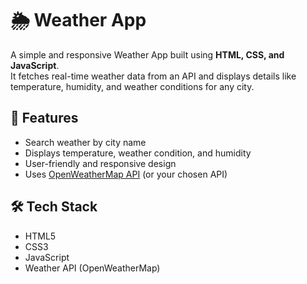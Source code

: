 # 🌦️ Weather App

A simple and responsive Weather App built using **HTML, CSS, and JavaScript**.  
It fetches real-time weather data from an API and displays details like temperature, humidity, and weather conditions for any city.

## 🚀 Features
- Search weather by city name
- Displays temperature, weather condition, and humidity
- User-friendly and responsive design
- Uses [OpenWeatherMap API](https://openweathermap.org/) (or your chosen API)

## 🛠️ Tech Stack
- HTML5  
- CSS3  
- JavaScript   
- Weather API (OpenWeatherMap)


